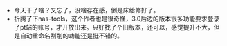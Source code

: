 - 今天干了啥？又忘了，没啥存在感，倒是床给修好了。
- 折腾了下nas-tools，这个作者也是很奇怪，3.0后边的版本很多功能要求登录了pt站的账号，才开放出来。只好找了个旧版本，还可以，感觉提升不大，但是自动重命名刮削的功能还是挺不错的。